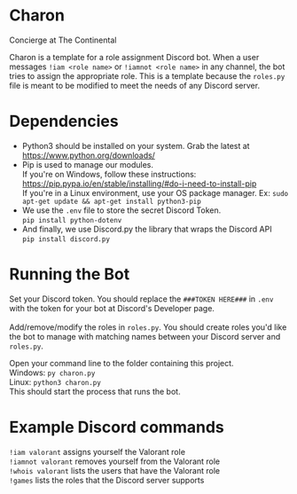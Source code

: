 # Charon
Concierge at The Continental

Charon is a template for a role assignment Discord bot. When a user messages `!iam <role name>` or `!iamnot <role name>`  in
any channel, the bot tries to assign the appropriate role. This is a template because the `roles.py` file is meant to be modified to meet the needs of
any Discord server.

# Dependencies
* Python3 should be installed on your system. Grab the latest at https://www.python.org/downloads/
* Pip is used to manage our modules.  <br />
  If you're on Windows, follow these instructions: https://pip.pypa.io/en/stable/installing/#do-i-need-to-install-pip  <br />
  If you're in a Linux environment, use your OS package manager. Ex: `sudo apt-get update && apt-get install python3-pip`  <br />
* We use the `.env` file to store the secret Discord Token.  <br />
  `pip install python-dotenv`
* And finally, we use Discord.py the library that wraps the Discord API  <br />
  `pip install discord.py`

# Running the Bot
Set your Discord token. You should replace the `###TOKEN HERE###` in `.env` with the token for your bot at Discord's Developer page.  <br /><br />
Add/remove/modify the roles in `roles.py`. You should create roles you'd like the bot to manage with matching names between your Discord server
and `roles.py`.

Open your command line to the folder containing this project.  <br />
Windows: `py charon.py`  <br />
Linux: `python3 charon.py`  <br />
This should start the process that runs the bot.
 
# Example Discord commands
`!iam valorant` assigns yourself the Valorant role  <br />
`!iamnot valorant` removes yourself from the Valorant role  <br />
`!whois valorant`  lists the users that have the Valorant role  <br />
`!games` lists the roles that the Discord server supports
